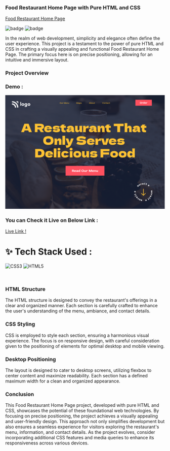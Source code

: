 ### Food Restaurant Home Page with Pure HTML and CSS


[Food Restaurant Home Page](https://food-restaurant-home-page-html-css.netlify.app/)

![badge](https://img.shields.io/badge/iNeuron-LCO-green) ![badge](https://img.shields.io/badge/Hitesh--Choudhary-Full%20Stack%20Javascript%20Course-orange)
<br/>

In the realm of web development, simplicity and elegance often define the user experience. This project is a testament to the power of pure HTML and CSS in crafting a visually appealing and functional Food Restaurant Home Page. The primary focus here is on precise positioning, allowing for an intuitive and immersive layout.




### Project Overview

### Demo :

![Alt text](2.png)

### You can Check it Live on Below Link :

[Live Link !](https://food-restaurant-home-page-html-css.netlify.app/)


# ✨ Tech Stack Used :

![CSS3](https://img.shields.io/badge/css3-%231572B6.svg?style=for-the-badge&logo=css3&logoColor=white) ![HTML5](https://img.shields.io/badge/html5-%23E34F26.svg?style=for-the-badge&logo=html5&logoColor=white)

<br/>

### HTML Structure

The HTML structure is designed to convey the restaurant's offerings in a clear and organized manner. Each section is carefully crafted to enhance the user's understanding of the menu, ambiance, and contact details.


### CSS Styling


CSS is employed to style each section, ensuring a harmonious visual experience. The focus is on responsive design, with careful consideration given to the positioning of elements for optimal desktop and mobile viewing.


### Desktop Positioning

The layout is designed to cater to desktop screens, utilizing flexbox to center content and maximize readability. Each section has a defined maximum width for a clean and organized appearance.



### Conclusion


This Food Restaurant Home Page project, developed with pure HTML and CSS, showcases the potential of these foundational web technologies. By focusing on precise positioning, the project achieves a visually appealing and user-friendly design. This approach not only simplifies development but also ensures a seamless experience for visitors exploring the restaurant's menu, information, and contact details. As the project evolves, consider incorporating additional CSS features and media queries to enhance its responsiveness across various devices.